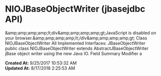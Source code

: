 # NIOJBaseObjectWriter (jbasejdbc   API)

&amp;amp;amp;amp;amp;lt;div&amp;amp;amp;amp;amp;gt;JavaScript is disabled on your browser.&amp;amp;amp;amp;amp;lt;/div&amp;amp;amp;amp;amp;gt; Class NIOJBaseObjectWriter All Implemented Interfaces: JBaseObjectWriter public class NIOJBaseObjectWriter extends AbstractJBaseObjectWriter jBase object writer using the new Java IO. Field Summary Modifier a  

**Created At:** 9/25/2017 10:53:32 AM  
**Updated At:** 8/17/2018 2:25:53 AM  

